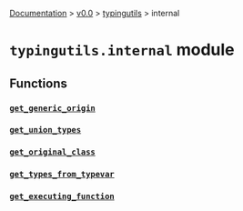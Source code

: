 [Documentation](/docs/documentation.md) >
 [v0.0](/docs/0.0/version.md) >
  [typingutils](/docs/0.0/typingutils/module.md) >
   internal

# `typingutils.internal` module

## Functions

### [`get_generic_origin`](get_generic_origin.md)
### [`get_union_types`](get_union_types.md)
### [`get_original_class`](get_original_class.md)
### [`get_types_from_typevar`](get_types_from_typevar.md)
### [`get_executing_function`](get_executing_function.md)
